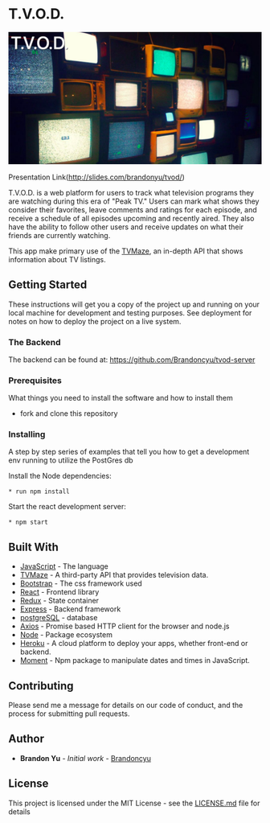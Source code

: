 # T.V.O.D.

![screenshot](/splash-image.png)

Presentation Link(http://slides.com/brandonyu/tvod/)

T.V.O.D. is a web platform for users to track what television programs they are watching during this era of "Peak TV." Users can mark what shows they consider their favorites, leave comments and ratings for each episode, and receive a schedule of all episodes upcoming and recently aired. They also have the ability to follow other users and receive updates on what their friends are currently watching.

This app make primary use of the [TVMaze](http://www.tvmaze.com/api), an in-depth API that shows information about TV listings.

## Getting Started

These instructions will get you a copy of the project up and running on your local machine for development and testing purposes. See deployment for notes on how to deploy the project on a live system.

### The Backend

The backend can be found at: https://github.com/Brandoncyu/tvod-server

### Prerequisites

What things you need to install the software and how to install them

* fork and clone this repository

### Installing

A step by step series of examples that tell you how to get a development env running to utilize the PostGres db

Install the Node dependencies:

```shell
* run npm install
```

Start the react development server:

```shell
* npm start
```

<!-- ## Deployment

This project has been deployed on Heroku at the address: https://tvod.herokuapp.com -->

## Built With

* [JavaScript](https://www.javascript.com/) - The language
* [TVMaze](http://www.tvmaze.com/api) - A third-party API that provides television data.
* [Bootstrap](https://bootstrap.com/) - The css framework used
* [React](https://reactjs.org/) - Frontend library
* [Redux](https://redux.js.org/) - State container
* [Express](http://expressjs.com/) - Backend framework
* [postgreSQL](https://www.postgresql.org/) - database
* [Axios](https://github.com/axios/axios) - Promise based HTTP client for the browser and node.js
* [Node](https://nodejs.org/en/) - Package ecosystem
* [Heroku](https://www.heroku.com/) - A cloud platform to deploy your apps, whether front-end or backend.
* [Moment](https://momentjs.com/) - Npm package to manipulate dates and times in JavaScript.

## Contributing

Please send me a message for details on our code of conduct, and the process for submitting pull requests.

## Author

* **Brandon Yu** - *Initial work* - [Brandoncyu](https://github.com/Brandoncyu)

## License

This project is licensed under the MIT License - see the [LICENSE.md](LICENSE.md) file for details
